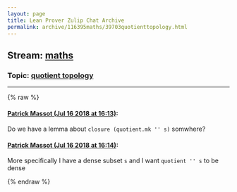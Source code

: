 ```yaml
---
layout: page
title: Lean Prover Zulip Chat Archive 
permalink: archive/116395maths/39703quotienttopology.html
---
```


## Stream: [maths](index.html)
### Topic: [quotient topology](39703quotienttopology.html)

---


{% raw %}
#### [ Patrick Massot (Jul 16 2018 at 16:13)](https://leanprover.zulipchat.com/#narrow/stream/116395-maths/topic/quotient%20topology/near/129751965):
<p>Do we have a lemma about <code>closure (quotient.mk '' s)</code> somwhere?</p>

#### [ Patrick Massot (Jul 16 2018 at 16:14)](https://leanprover.zulipchat.com/#narrow/stream/116395-maths/topic/quotient%20topology/near/129752031):
<p>More specifically I have a dense subset <code>s</code> and I want <code>quotient '' s</code> to be dense</p>


{% endraw %}
